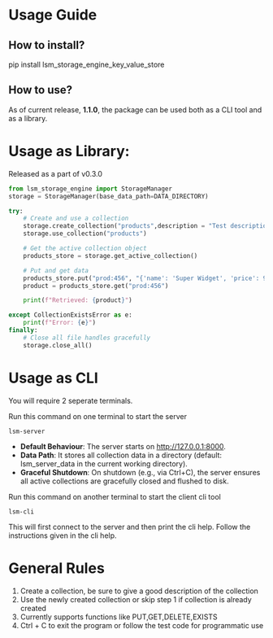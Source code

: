 # Usage Guide

## How to install?
pip install lsm_storage_engine_key_value_store

## How to use?
As of current release, **1.1.0**, the package can be used both as a CLI tool and as a library. 

# Usage as Library:
Released as a part of v0.3.0

```python
from lsm_storage_engine import StorageManager
storage = StorageManager(base_data_path=DATA_DIRECTORY)

try:
    # Create and use a collection
    storage.create_collection("products",description = "Test description")
    storage.use_collection("products")

    # Get the active collection object
    products_store = storage.get_active_collection()

    # Put and get data
    products_store.put("prod:456", "{'name': 'Super Widget', 'price': 99.99}")
    product = products_store.get("prod:456")

    print(f"Retrieved: {product}")

except CollectionExistsError as e:
    print(f"Error: {e}")
finally:
    # Close all file handles gracefully
    storage.close_all()
```

# Usage as CLI
You will require 2 seperate terminals.


Run this command on one terminal to start the server
```
lsm-server
```
* **Default Behaviour**: The server starts on http://127.0.0.1:8000.
* **Data Path**:  It stores all collection data in a directory (default: lsm_server_data in the current working directory).
* **Graceful Shutdown**: On shutdown (e.g., via Ctrl+C), the server ensures all active collections are gracefully closed and flushed to disk.

Run this command on another terminal to start the client cli tool
```
lsm-cli
```
This will first connect to the server and then print the cli help. Follow the instructions given in the cli help.

# General Rules
1. Create a collection, be sure to give a good description of the collection
2. Use the newly created collection or skip step 1 if collection is already created
3. Currently supports functions like PUT,GET,DELETE,EXISTS
4. Ctrl + C to exit the program or follow the test code for programmatic use